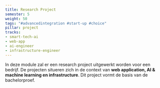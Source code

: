 ```yaml
---
title: Research Project
semester: 5
weight: 50
tags: "#advancedintegration #start-up #choice"
pillar: project
tracks:
- smart-tech-ai
- web-app
- ai-engineer
- infrastructure-engineer
---
```


In deze module zal er een research project uitgewerkt worden voor een bedrijf. De projecten situeren zich in de context van **web application, AI & machine learning en infrastructure**. Dit project vormt de basis van de bachelorproef.
